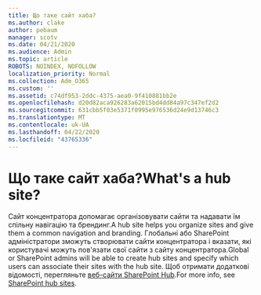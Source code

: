 ```yaml
---
title: Що таке сайт хаба?
ms.author: clake
author: pebaum
manager: scotv
ms.date: 04/21/2020
ms.audience: Admin
ms.topic: article
ROBOTS: NOINDEX, NOFOLLOW
localization_priority: Normal
ms.collection: Adm_O365
ms.custom: ''
ms.assetid: c74df953-2ddc-4375-aea0-9f410881bb2e
ms.openlocfilehash: d20d82aca926283a62015bd4dd84a97c347ef2d2
ms.sourcegitcommit: 631cbb5f03e5371f0995e976536d24e9d13746c3
ms.translationtype: MT
ms.contentlocale: uk-UA
ms.lasthandoff: 04/22/2020
ms.locfileid: "43765336"
---
```

# <a name="whats-a-hub-site"></a><span data-ttu-id="7c8e0-102">Що таке сайт хаба?</span><span class="sxs-lookup"><span data-stu-id="7c8e0-102">What's a hub site?</span></span>

<span data-ttu-id="7c8e0-103">Сайт концентратора допомагає організовувати сайти та надавати їм спільну навігацію та брендинг.</span><span class="sxs-lookup"><span data-stu-id="7c8e0-103">A hub site helps you organize sites and give them a common navigation and branding.</span></span> <span data-ttu-id="7c8e0-104">Глобальні або SharePoint адміністратори зможуть створювати сайти концентратора і вказати, які користувачі можуть пов'язати свої сайти з сайту концентратора.</span><span class="sxs-lookup"><span data-stu-id="7c8e0-104">Global or SharePoint admins will be able to create hub sites and specify which users can associate their sites with the hub site.</span></span> <span data-ttu-id="7c8e0-105">Щоб отримати додаткові відомості, перегляньте [веб-сайти SharePoint Hub](https://go.microsoft.com/fwlink/?linkid=869388).</span><span class="sxs-lookup"><span data-stu-id="7c8e0-105">For more info, see [SharePoint hub sites](https://go.microsoft.com/fwlink/?linkid=869388).</span></span>
  